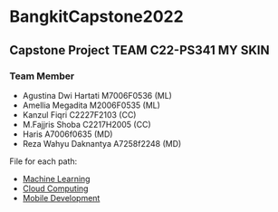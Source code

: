 # BangkitCapstone2022

## Capstone Project TEAM C22-PS341 MY SKIN
### Team Member 
- Agustina Dwi Hartati M7006F0536 (ML)
- Amellia Megadita M2006F0535 (ML)
- Kanzul Fiqri C2227F2103 (CC)
- M.Fajjris Shoba C2217H2005 (CC) 
- Haris A7006f0635 (MD)
- Reza Wahyu Daknantya A7258f2248 (MD) 

File for each path:
- [Machine Learning](https://github.com/KanzulF/BangkitCapstone2022/tree/Machine-Learning)
- [Cloud Computing](https://github.com/KanzulF/BangkitCapstone2022/tree/main)
- [Mobile Development](https://github.com/Haristhalib/mySKIN)
